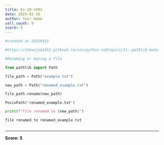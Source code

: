 ```yaml
---
title: Ex-10-3491
date: 2025-03-26
author: Your Name
cell_count: 9
score: 5
---
```


```python
#created at 20250315
```


```python
#https://stevejoe1412.gitbook.io/ssn/python-subtopics/11.-pathlib-module
```


```python
#Renaming or moving a file
```


```python
from pathlib import Path
```


```python
file_path = Path("example.txt")
```


```python
new_path = Path("renamed_example.txt")
```


```python
file_path.rename(new_path)
```




    PosixPath('renamed_example.txt')




```python
print(f"file renamed to {new_path}")
```

    file renamed to renamed_example.txt



```python

```


---
**Score: 5**